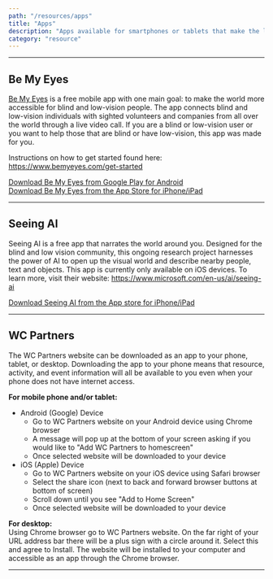 ```yaml
---
path: "/resources/apps"
title: "Apps"
description: "Apps available for smartphones or tablets that make the lives of individuals and their families easier."
category: "resource"
---
```


---

## Be My Eyes

[Be My Eyes](https://www.bemyeyes.com/) is a free mobile app with one main goal: to make the world more accessible for blind and low-vision people. The app connects blind and low-vision individuals with sighted volunteers and companies from all over the world through a live video call. If you are a blind or low-vision user or you want to help those that are blind or have low-vision, this app was made for you.

Instructions on how to get started found here: https://www.bemyeyes.com/get-started

[Download Be My Eyes from Google Play for Android](https://play.google.com/store/apps/details?id=com.bemyeyes.bemyeyes)  
[Download Be My Eyes from the App Store for iPhone/iPad](https://itunes.apple.com/us/app/be-my-eyes-helping-blind-see/id905177575?mt=8)

---

## Seeing AI

Seeing AI is a free app that narrates the world around you. Designed for the blind and low vision community, this ongoing research project harnesses the power of AI to open up the visual world and describe nearby people, text and objects. This app is currently only available on iOS devices. To learn more, visit their website: https://www.microsoft.com/en-us/ai/seeing-ai

[Download Seeing AI from the App store for iPhone/iPad](https://apps.apple.com/us/app/seeing-ai-talking-camera-for-the-blind/id999062298)

---

## WC Partners

The WC Partners website can be downloaded as an app to your phone, tablet, or desktop. Downloading the app to your phone means that resource, activity, and event information will all be available to you even when your phone does not have internet access.

**For mobile phone and/or tablet:**

- Android (Google) Device
  - Go to WC Partners website on your Android device using Chrome browser
  - A message will pop up at the bottom of your screen asking if you would like to "Add WC Partners to homescreen"
  - Once selected website will be downloaded to your device
- iOS (Apple) Device
  - Go to WC Partners website on your iOS device using Safari browser
  - Select the share icon (next to back and forward browser buttons at bottom of screen)
  - Scroll down until you see "Add to Home Screen"
  - Once selected website will be downloaded to your device

**For desktop:**  
Using Chrome browser go to WC Partners website. On the far right of your URL address bar there will be a plus sign with a circle around it. Select this and agree to Install. The website will be installed to your computer and accessible as an app through the Chrome browser.

---
